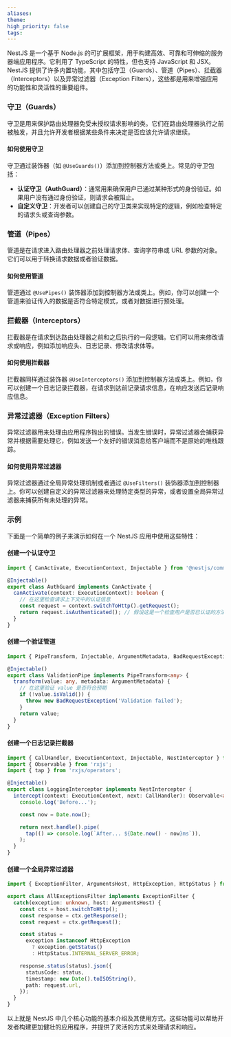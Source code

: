 ```yaml
---
aliases: 
theme: 
high_priority: false
tags:
---
```

NestJS 是一个基于 Node.js 的可扩展框架，用于构建高效、可靠和可伸缩的服务器端应用程序。它利用了 TypeScript 的特性，但也支持 JavaScript 和 JSX。NestJS 提供了许多内置功能，其中包括守卫（Guards）、管道（Pipes）、拦截器（Interceptors）以及异常过滤器（Exception Filters），这些都是用来增强应用的功能性和灵活性的重要组件。

### 守卫（Guards）

守卫是用来保护路由处理器免受未授权请求影响的类。它们在路由处理器执行之前被触发，并且允许开发者根据某些条件来决定是否应该允许请求继续。

#### 如何使用守卫

守卫通过装饰器（如 `@UseGuards()`）添加到控制器方法或类上。常见的守卫包括：

- **认证守卫（AuthGuard）**：通常用来确保用户已通过某种形式的身份验证。如果用户没有通过身份验证，则请求会被阻止。
- **自定义守卫**：开发者可以创建自己的守卫类来实现特定的逻辑，例如检查特定的请求头或查询参数。

### 管道（Pipes）

管道是在请求进入路由处理器之前处理请求体、查询字符串或 URL 参数的对象。它们可以用于转换请求数据或者验证数据。

#### 如何使用管道

管道通过 `@UsePipes()` 装饰器添加到控制器方法或类上。例如，你可以创建一个管道来验证传入的数据是否符合特定模式，或者对数据进行预处理。

### 拦截器（Interceptors）

拦截器是在请求到达路由处理器之前和之后执行的一段逻辑。它们可以用来修改请求或响应，例如添加响应头、日志记录、修改请求体等。

#### 如何使用拦截器

拦截器同样通过装饰器 `@UseInterceptors()` 添加到控制器方法或类上。例如，你可以创建一个日志记录拦截器，在请求到达前记录请求信息，在响应发送后记录响应信息。

### 异常过滤器（Exception Filters）

异常过滤器用来处理由应用程序抛出的错误。当发生错误时，异常过滤器会捕获异常并根据需要处理它，例如发送一个友好的错误消息给客户端而不是原始的堆栈跟踪。

#### 如何使用异常过滤器

异常过滤器通过全局异常处理机制或者通过 `@UseFilters()` 装饰器添加到控制器上。你可以创建自定义的异常过滤器来处理特定类型的异常，或者设置全局异常过滤器来捕获所有未处理的异常。

### 示例

下面是一个简单的例子来演示如何在一个 NestJS 应用中使用这些特性：

#### 创建一个认证守卫

```typescript
import { CanActivate, ExecutionContext, Injectable } from '@nestjs/common';

@Injectable()
export class AuthGuard implements CanActivate {
  canActivate(context: ExecutionContext): boolean {
    // 在这里检查请求上下文中的认证信息
    const request = context.switchToHttp().getRequest();
    return request.isAuthenticated(); // 假设这是一个检查用户是否已认证的方法
  }
}
```

#### 创建一个验证管道

```typescript
import { PipeTransform, Injectable, ArgumentMetadata, BadRequestException } from '@nestjs/common';

@Injectable()
export class ValidationPipe implements PipeTransform<any> {
  transform(value: any, metadata: ArgumentMetadata) {
    // 在这里验证 value 是否符合预期
    if (!value.isValid()) {
      throw new BadRequestException('Validation failed');
    }
    return value;
  }
}
```

#### 创建一个日志记录拦截器

```typescript
import { CallHandler, ExecutionContext, Injectable, NestInterceptor } from '@nestjs/common';
import { Observable } from 'rxjs';
import { tap } from 'rxjs/operators';

@Injectable()
export class LoggingInterceptor implements NestInterceptor {
  intercept(context: ExecutionContext, next: CallHandler): Observable<any> {
    console.log('Before...');

    const now = Date.now();

    return next.handle().pipe(
      tap(() => console.log(`After... ${Date.now() - now}ms`)),
    );
  }
}
```

#### 创建一个全局异常过滤器

```typescript
import { ExceptionFilter, ArgumentsHost, HttpException, HttpStatus } from '@nestjs/common';

export class AllExceptionsFilter implements ExceptionFilter {
  catch(exception: unknown, host: ArgumentsHost) {
    const ctx = host.switchToHttp();
    const response = ctx.getResponse();
    const request = ctx.getRequest();

    const status =
      exception instanceof HttpException
        ? exception.getStatus()
        : HttpStatus.INTERNAL_SERVER_ERROR;

    response.status(status).json({
      statusCode: status,
      timestamp: new Date().toISOString(),
      path: request.url,
    });
  }
}
```

以上就是 NestJS 中几个核心功能的基本介绍及其使用方式。这些功能可以帮助开发者构建更加健壮的应用程序，并提供了灵活的方式来处理请求和响应。